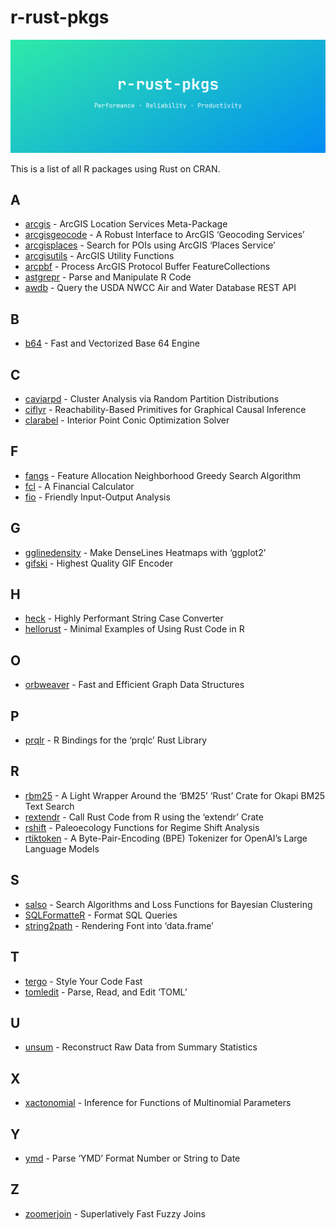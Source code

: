 
<!-- README.md is generated from README.Rmd. Please edit that file -->

# r-rust-pkgs

<a href="https://github.com/nanxstats/r-rust-pkgs">
<img src="images/banner.png" alt="r-rust-pkgs"> </a>

This is a list of all R packages using Rust on CRAN.

## A

- [arcgis](https://cran.r-project.org/package=arcgis) - ArcGIS Location
  Services Meta-Package
- [arcgisgeocode](https://cran.r-project.org/package=arcgisgeocode) - A
  Robust Interface to ArcGIS ‘Geocoding Services’
- [arcgisplaces](https://cran.r-project.org/package=arcgisplaces) -
  Search for POIs using ArcGIS ‘Places Service’
- [arcgisutils](https://cran.r-project.org/package=arcgisutils) - ArcGIS
  Utility Functions
- [arcpbf](https://cran.r-project.org/package=arcpbf) - Process ArcGIS
  Protocol Buffer FeatureCollections
- [astgrepr](https://cran.r-project.org/package=astgrepr) - Parse and
  Manipulate R Code
- [awdb](https://cran.r-project.org/package=awdb) - Query the USDA NWCC
  Air and Water Database REST API

## B

- [b64](https://cran.r-project.org/package=b64) - Fast and Vectorized
  Base 64 Engine

## C

- [caviarpd](https://cran.r-project.org/package=caviarpd) - Cluster
  Analysis via Random Partition Distributions
- [ciflyr](https://cran.r-project.org/package=ciflyr) -
  Reachability-Based Primitives for Graphical Causal Inference
- [clarabel](https://cran.r-project.org/package=clarabel) - Interior
  Point Conic Optimization Solver

## F

- [fangs](https://cran.r-project.org/package=fangs) - Feature Allocation
  Neighborhood Greedy Search Algorithm
- [fcl](https://cran.r-project.org/package=fcl) - A Financial Calculator
- [fio](https://cran.r-project.org/package=fio) - Friendly Input-Output
  Analysis

## G

- [gglinedensity](https://cran.r-project.org/package=gglinedensity) -
  Make DenseLines Heatmaps with ‘ggplot2’
- [gifski](https://cran.r-project.org/package=gifski) - Highest Quality
  GIF Encoder

## H

- [heck](https://cran.r-project.org/package=heck) - Highly Performant
  String Case Converter
- [hellorust](https://cran.r-project.org/package=hellorust) - Minimal
  Examples of Using Rust Code in R

## O

- [orbweaver](https://cran.r-project.org/package=orbweaver) - Fast and
  Efficient Graph Data Structures

## P

- [prqlr](https://cran.r-project.org/package=prqlr) - R Bindings for the
  ‘prqlc’ Rust Library

## R

- [rbm25](https://cran.r-project.org/package=rbm25) - A Light Wrapper
  Around the ‘BM25’ ‘Rust’ Crate for Okapi BM25 Text Search
- [rextendr](https://cran.r-project.org/package=rextendr) - Call Rust
  Code from R using the ‘extendr’ Crate
- [rshift](https://cran.r-project.org/package=rshift) - Paleoecology
  Functions for Regime Shift Analysis
- [rtiktoken](https://cran.r-project.org/package=rtiktoken) - A
  Byte-Pair-Encoding (BPE) Tokenizer for OpenAI’s Large Language Models

## S

- [salso](https://cran.r-project.org/package=salso) - Search Algorithms
  and Loss Functions for Bayesian Clustering
- [SQLFormatteR](https://cran.r-project.org/package=SQLFormatteR) -
  Format SQL Queries
- [string2path](https://cran.r-project.org/package=string2path) -
  Rendering Font into ‘data.frame’

## T

- [tergo](https://cran.r-project.org/package=tergo) - Style Your Code
  Fast
- [tomledit](https://cran.r-project.org/package=tomledit) - Parse, Read,
  and Edit ‘TOML’

## U

- [unsum](https://cran.r-project.org/package=unsum) - Reconstruct Raw
  Data from Summary Statistics

## X

- [xactonomial](https://cran.r-project.org/package=xactonomial) -
  Inference for Functions of Multinomial Parameters

## Y

- [ymd](https://cran.r-project.org/package=ymd) - Parse ‘YMD’ Format
  Number or String to Date

## Z

- [zoomerjoin](https://cran.r-project.org/package=zoomerjoin) -
  Superlatively Fast Fuzzy Joins
